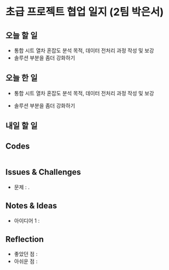 # 초급 프로젝트 협업 일지 (2팀 박은서)

## 오늘 할 일
* 통합 시트 열차 혼잡도 분석 목적, 데이터 전처리 과정 작성 및 보강
* 솔루션 부분을 좀더 강화하기
## 오늘 한 일
* 통합 시트 열차 혼잡도 분석 목적, 데이터 전처리 과정 작성 및 보강
> 
* 솔루션 부분을 좀더 강화하기
> 
## 내일 할 일

## Codes
```ruby

```
## Issues & Challenges
* 문제 : .
## Notes & Ideas
* 아이디어 1 : 
## Reflection
* 좋았던 점 : 
* 아쉬운 점 : 
